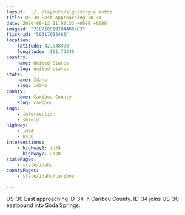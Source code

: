 ```yaml
---
layout: ../../layouts/sign/single.astro
title: US-30 East Approaching ID-34
date: 2020-08-13 11:02:33 +0000 +0000
imageid: "318716519284480783"
flickrid: "50317653463"
location:
    latitude: 42.648978
    longitude: -111.73249
country:
    name: United States
    slug: united-states
state:
    name: Idaho
    slug: idaho
county:
    name: Caribou County
    slug: caribou
tags:
    - intersection
    - shield
highway:
    - id34
    - us30
intersections:
    - highway1: id34
      highway2: us30
statePages:
    - state/idaho
countyPages:
    - state/idaho/caribou

---
```

US-30 East approaching ID-34 in Caribou County.  ID-34 joins US-30 eastbound into Soda Springs.